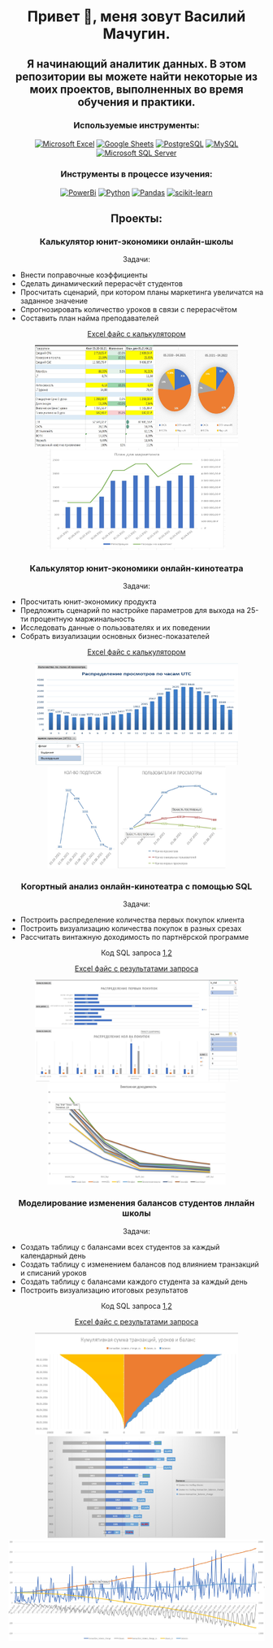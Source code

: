 <h1 align="center">Привет 👋, меня зовут Василий Мачугин.</h1>
<h2 align="center">Я начинающий аналитик данных. В этом репозитории вы можете найти некоторые из моих проектов, выполненных во время обучения и практики.</h2>

<h3 align="center">Используемые инструменты:</h3>
<p align="center">
<a href="https://www.microsoft.com/en-us/microsoft-365/excel" target="blank"><img align="center" src="https://github.com/ma4ugin/portfolio/blob/main/icons/msexcel.svg" alt="Microsoft Excel" style="height: 5em; width: 5em;"/></a>
<a href="https://sheets.google.com/" target="blank"><img align="center" src="https://github.com/ma4ugin/portfolio/blob/main/icons/googlesheets.svg" alt="Google Sheets" style="height: 5em; width: 5em;"/></a>
<a href="https://www.postgresql.org/" target="blank"><img align="center" src="https://github.com/ma4ugin/portfolio/blob/main/icons/postgresql.svg" alt="PostgreSQL" style="height: 5em; width: 5em;"/></a>
<a href="https://www.mysql.com/" target="blank"><img align="center" src="https://github.com/ma4ugin/portfolio/blob/main/icons/mysql.svg" alt="MySQL" style="height: 5em; width: 5em;"/></a>
<a href="https://www.microsoft.com/en-us/sql-server" target="blank"><img align="center" src="https://github.com/ma4ugin/portfolio/blob/main/icons/microsoftsqlserver.svg" alt="Microsoft SQL Server" style="height: 5em; width: 5em;"/></a>
</p>

<h3 align="center">Инструменты в процессе изучения:</h3>
<p align="center">
<a href="https://powerbi.microsoft.com/en-us/" target="blank"><img align="center" src="https://github.com/ma4ugin/portfolio/blob/main/icons/powerbi.svg" alt="PowerBi" style="height: 5em; width: 5em;"/></a>
<a href="https://www.python.org/" target="blank"><img align="center" src="https://github.com/ma4ugin/portfolio/blob/main/icons/python.svg" alt="Python" style="height: 5em; width: 5em;"/></a>
<a href="https://pandas.pydata.org/" target="blank"><img align="center" src="https://github.com/ma4ugin/portfolio/blob/main/icons/pandas.svg" alt="Pandas" style="height: 5em; width: 5em;"/></a>
<a href="https://scikit-learn.org/" target="blank"><img align="center" src="https://github.com/ma4ugin/portfolio/blob/main/icons/scikitlearn.svg" alt="scikit-learn" style="height: 5em; width: 5em;"/></a>
</p>
<h2 align="center"></h2>

<h2 align="center">Проекты:</h2>
<p align="center">
  
<!-- Проект 1 -->

<h3 align="center"> Калькулятор юнит-экономики онлайн-школы </h3>
  
<p align="center">Задачи:</p>
<ul>
<li>Внести поправочные коэффициенты </li>
<li>Сделать динамический перерасчёт студентов </li>
<li>Просчитать сценарий, при котором планы маркетинга увеличатся на заданное значение </li> 
<li>Спрогнозировать количество уроков в связи с перерасчётом </li> 
<li>Составить план найма преподавателей </li>
</ul>

<p align="center"><a href="https://github.com/ma4ugin/portfolio/blob/main/projects/project1/p1.xlsx">Excel файс с калькулятором

</a></p>

<p align="center">
<a href="https://github.com/ma4ugin/portfolio/blob/main/projects/project1/p1.1.jpg">
  <img src="projects/project1/p1.1.jpg" alt="Калькулятор1" width="400" height="200"></a>
<a href="https://github.com/ma4ugin/portfolio/blob/main/projects/project1/p1.2.jpg">
<img src="projects/project1/p1.2.jpg" alt="Калькулятор1" width="350" height="200">
</a></p>

<!-- Выкидываем итоги
 
<p align="center">Итоги:</p>
<ul>
<li>Новое расчётное количество студентов </li>
<li>Обновлённый план найма преподавателей </li>
</ul>
</p> -->

<!-- Проект 2 -->
<h3 align="center"> Калькулятор юнит-экономики онлайн-кинотеатра </h3>
  
<p align="center">Задачи:</p>
<ul>
<li>Просчитать юнит-экономику продукта </li>
<li>Предложить сценарий по настройке параметров для выхода на 25-ти процентную маржинальность</li>
<li>Исследовать данные о пользователях и их поведении </li>
<li>Собрать визуализации основных бизнес-показателей </li>  
</ul>

<p align="center"><a href="https://github.com/ma4ugin/portfolio/blob/main/projects/project2/p2.xlsx">Excel файс с калькулятором

</a></p>

<p align="center">
<a href="https://github.com/ma4ugin/portfolio/blob/main/projects/project2/p2.1.jpg">
  <img src="projects/project2/p2.1.jpg" alt="Калькулятор2" width="400" height="200"></a>
<a href="https://github.com/ma4ugin/portfolio/blob/main/projects/project2/p2.2.jpg">
<img src="projects/project2/p2.2.jpg" alt="Калькулятор2" width="350" height="200">
</a></p>
</p>

<!-- Проект 3 -->
<h3 align="center"> Когортный анализ онлайн-кинотеатра с помощью SQL </h3>
  
<p align="center">Задачи:</p>
<ul>
<li>Построить распределение количества первых покупок клиента</li>
<li>Построить визуализацию количества покупок в разных срезах</li>
<li>Рассчитать винтажную доходимость по партнёрской программе</li>
</ul>

</p>
<p align="center">Код SQL запроса <a href="https://github.com/ma4ugin/portfolio/blob/main/projects/project3/query1.sql">1</a>,<a href="https://github.com/ma4ugin/portfolio/blob/main/projects/project3/query2.sql">2 </a>

</p>
<p align="center"><a href="https://github.com/ma4ugin/portfolio/blob/main/projects/project3/p3.xlsx">Excel файс с результатами запроса

</a>
</p>


<p align="center">
<a href="https://github.com/ma4ugin/portfolio/blob/main/projects/project3/p3.1.jpg">
  <img src="projects/project3/p3.1.jpg" alt="Когортный анализ" width="400" height="200"></a>
<a href="https://github.com/ma4ugin/portfolio/blob/main/projects/project3/p3.2.jpg">
<img src="projects/project3/p3.2.jpg" alt="Когортный анализ" width="350" height="200">
</a></p>
</p>

<!-- Проект 4 -->
<h3 align="center"> Моделирование изменения балансов студентов лнлайн школы </h3>
  
<p align="center">Задачи:</p>
<ul>
<li>Создать таблицу с балансами всех студентов за каждый календарный день </li>
<li>Создать таблицу с изменением балансов под влиянием транзакций и списаний уроков</li>
<li>Создать таблицу с балансами каждого студента за каждый день</li>
<li>Построить визуализацию итоговых результатов</li>
</ul>

</p>
<p align="center">Код SQL запроса <a href="https://github.com/ma4ugin/portfolio/blob/main/projects/project4/query1.sql">1</a>,<a href="https://github.com/ma4ugin/portfolio/blob/main/projects/project4/query2.sql">2 </a>

</p>
<p align="center"><a href="https://github.com/ma4ugin/portfolio/blob/main/projects/project4/p4.xlsx">Excel файс с результатами запроса

</a>
</p>


<p align="center">
<a href="https://github.com/ma4ugin/portfolio/blob/main/projects/project4/p4.1.jpg">
  <img src="projects/project4/p4.1.jpg" alt="Балансы студентов" width="400" height="200"></a>
<a href="https://github.com/ma4ugin/portfolio/blob/main/projects/project4/p4.2.jpg">
<img src="projects/project4/p4.2.jpg" alt="Балансы студентов" width="350" height="200">
<a href="https://github.com/ma4ugin/portfolio/blob/main/projects/project4/p4.3.jpg">
<img src="projects/project4/p4.3.jpg" alt="Балансы студентов" width="750" height="200">
</a></p>
</p>
